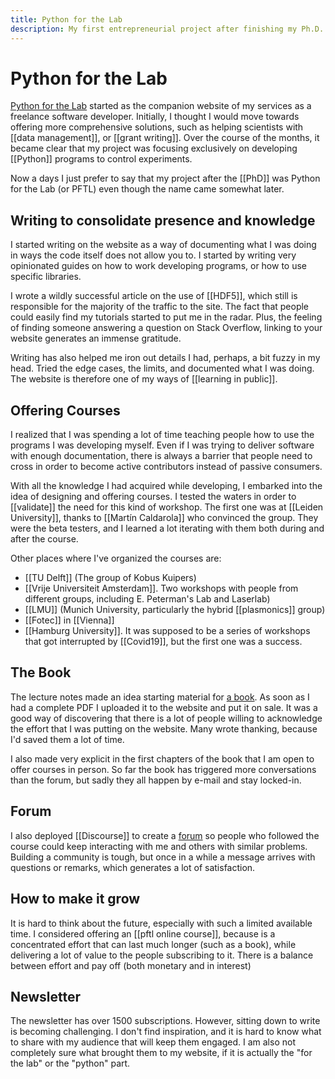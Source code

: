 ```yaml
---
title: Python for the Lab
description: My first entrepreneurial project after finishing my Ph.D. in Physics
---
```

# Python for the Lab
[Python for the Lab](https://www.pythonforthelab.com) started as the companion website of my services as a freelance software developer. Initially, I thought I would move towards offering more comprehensive solutions, such as helping scientists with [[data management]], or [[grant writing]]. Over the course of the months, it became clear that my project was focusing exclusively on developing [[Python]] programs to control experiments. 

Now a days I just prefer to say that my project after the [[PhD]] was Python for the Lab (or PFTL) even though the name came somewhat later. 

## Writing to consolidate presence and knowledge
I started writing on the website as a way of documenting what I was doing in ways the code itself does not allow you to. I started by writing very opinionated guides on how to work developing programs, or how to use specific libraries. 

I wrote a wildly successful article on the use of [[HDF5]], which still is responsible for the majority of the traffic to the site. The fact that people could easily find my tutorials started to put me in the radar. Plus, the feeling of finding someone answering a question on Stack Overflow, linking to your website generates an immense gratitude. 

Writing has also helped me iron out details I had, perhaps, a bit fuzzy in my head. Tried the edge cases, the limits, and documented what I was doing. The website is therefore one of my ways of [[learning in public]]. 

## Offering Courses
I realized that I was spending a lot of time teaching people how to use the programs I was developing myself. Even if I was trying to deliver software with enough documentation, there is always a barrier that people need to cross in order to become active contributors instead of passive consumers. 

With all the knowledge I had acquired while developing, I embarked into the idea of designing and offering courses. I tested the waters in order to [[validate]] the need for this kind of workshop. The first one was at [[Leiden University]], thanks to [[Martín Caldarola]] who convinced the group. They were the beta testers, and I learned a lot iterating with them both during and after the course. 

Other places where I've organized the courses are:

- [[TU Delft]] (The group of Kobus Kuipers)
- [[Vrije Universiteit Amsterdam]]. Two workshops with people from different groups, including E. Peterman's Lab and Laserlab)
- [[LMU]] (Munich University, particularly the hybrid [[plasmonics]] group)
- [[Fotec]] in [[Vienna]]
- [[Hamburg University]]. It was supposed to be a series of workshops that got interrupted by [[Covid19]], but the first one was a success. 

## The Book
The lecture notes made an idea starting material for [a book](https://www.pythonforthelab.com/books/). As soon as I had a complete PDF I uploaded it to the website and put it on sale. It was a good way of discovering that there is a lot of people willing to acknowledge the effort that I was putting on the website. Many wrote thanking, because I'd saved them a lot of time. 

I also made very explicit in the first chapters of the book that I am open to offer courses in person. So far the book has triggered more conversations than the forum, but sadly they all happen by e-mail and stay locked-in. 

## Forum
I also deployed [[Discourse]] to create a [forum](https://forum.pythonforthelab.com/) so people who followed the course could keep interacting with me and others with similar problems. Building a community is tough, but once in a while a message arrives with questions or remarks, which generates a lot of satisfaction. 

## How to make it grow
It is hard to think about the future, especially with such a limited available time. I considered offering an [[pftl online course]], because is a concentrated effort that can last much longer (such as a book), while delivering a lot of value to the people subscribing to it. There is a balance between effort and pay off (both monetary and in interest)

## Newsletter
The newsletter has over 1500 subscriptions. However, sitting down to write is becoming challenging. I don't find inspiration, and it is hard to know what to share with my audience that will keep them engaged. I am also not completely sure what brought them to my website, if it is actually the "for the lab" or the "python" part. 

